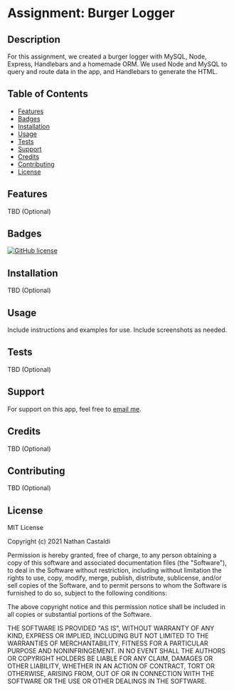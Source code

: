 # Assignment: Burger Logger

## Description

For this assignment, we created a burger logger with MySQL, Node, Express, Handlebars and a homemade ORM. We used Node and MySQL to query and route data in the app, and Handlebars to generate the HTML.

## Table of Contents

- [Features](#features)
- [Badges](#badges)
- [Installation](#installation)
- [Usage](#usage)
- [Tests](#tests)
- [Support](#support)
- [Credits](#credits)
- [Contributing](#contributing)
- [License](#license)

## Features

TBD (Optional)

## Badges

[![GitHub license](https://img.shields.io/github/license/ncastaldi/burger?style=for-the-badge)](https://github.com/ncastaldi/burger/blob/main/LICENSE)

## Installation

TBD (Optional)

## Usage

Include instructions and examples for use. Include screenshots as needed.

## Tests

TBD (Optional)

## Support

For support on this app, feel free to [email me](mailto://nathan@castaldi.dev).

## Credits

TBD (Optional)

## Contributing

TBD (Optional)

## License

MIT License

Copyright (c) 2021 Nathan Castaldi

Permission is hereby granted, free of charge, to any person obtaining a copy
of this software and associated documentation files (the "Software"), to deal
in the Software without restriction, including without limitation the rights
to use, copy, modify, merge, publish, distribute, sublicense, and/or sell
copies of the Software, and to permit persons to whom the Software is
furnished to do so, subject to the following conditions:

The above copyright notice and this permission notice shall be included in all
copies or substantial portions of the Software.

THE SOFTWARE IS PROVIDED "AS IS", WITHOUT WARRANTY OF ANY KIND, EXPRESS OR
IMPLIED, INCLUDING BUT NOT LIMITED TO THE WARRANTIES OF MERCHANTABILITY,
FITNESS FOR A PARTICULAR PURPOSE AND NONINFRINGEMENT. IN NO EVENT SHALL THE
AUTHORS OR COPYRIGHT HOLDERS BE LIABLE FOR ANY CLAIM, DAMAGES OR OTHER
LIABILITY, WHETHER IN AN ACTION OF CONTRACT, TORT OR OTHERWISE, ARISING FROM,
OUT OF OR IN CONNECTION WITH THE SOFTWARE OR THE USE OR OTHER DEALINGS IN THE
SOFTWARE.
